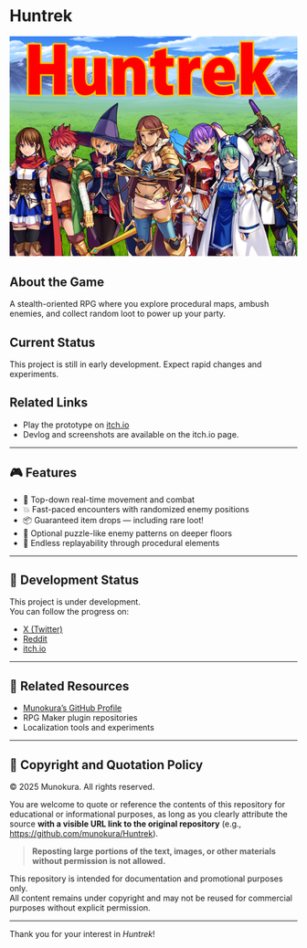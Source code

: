 # Huntrek

![Huntrek Title Screen](screenshots/title_en.png)

## About the Game
A stealth-oriented RPG where you explore procedural maps, ambush enemies, and collect random loot to power up your party.

## Current Status
This project is still in early development. Expect rapid changes and experiments.

## Related Links
- Play the prototype on [itch.io](https://munokura.itch.io/huntrek)
- Devlog and screenshots are available on the itch.io page.

---

## 🎮 Features

- 🧭 Top-down real-time movement and combat
- 💥 Fast-paced encounters with randomized enemy positions
- 📦 Guaranteed item drops — including rare loot!
- 🧠 Optional puzzle-like enemy patterns on deeper floors
- 🔁 Endless replayability through procedural elements

---

## 🚧 Development Status

This project is under development.  
You can follow the progress on:

- [X (Twitter)](https://x.com/MunokuraDev)
- [Reddit](https://reddit.com/u/MunokuraGames)
- [itch.io](https://munokura.itch.io)

---

## 🔗 Related Resources

- [Munokura’s GitHub Profile](https://github.com/munokura)
- RPG Maker plugin repositories  
- Localization tools and experiments

---

## 📄 Copyright and Quotation Policy

© 2025 Munokura. All rights reserved.

You are welcome to quote or reference the contents of this repository for educational or informational purposes, as long as you clearly attribute the source **with a visible URL link to the original repository** (e.g., https://github.com/munokura/Huntrek).

> **Reposting large portions of the text, images, or other materials without permission is not allowed.**

This repository is intended for documentation and promotional purposes only.  
All content remains under copyright and may not be reused for commercial purposes without explicit permission.

---

Thank you for your interest in *Huntrek*!  
